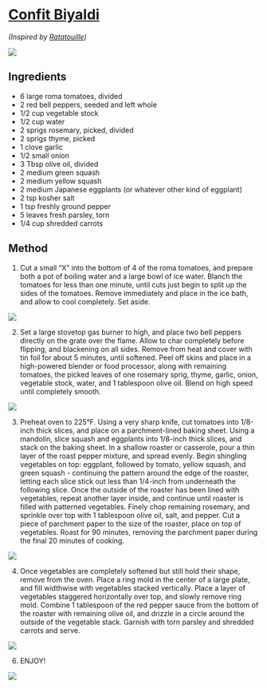 # [Confit Biyaldi](https://www.bingingwithbabish.com/recipes/2017/5/5/ratatouille)
*(Inspired by [Ratatouille](https://www.imdb.com/title/tt0382932/))*

![](https://i.imgur.com/IQoUREX.jpg)

## Ingredients
* 6 large roma tomatoes, divided
* 2 red bell peppers, seeded and left whole
* 1/2 cup vegetable stock
* 1/2 cup water
* 2 sprigs rosemary, picked, divided
* 2 sprigs thyme, picked
* 1 clove garlic
* 1/2 small onion
* 3 Tbsp olive oil, divided
* 2 medium green squash
* 2 medium yellow squash
* 2 medium Japanese eggplants (or whatever other kind of eggplant)
* 2 tsp kosher salt
* 1 tsp freshly ground pepper
* 5 leaves fresh parsley, torn
* 1/4 cup shredded carrots 

## Method

1. Cut a small “X” into the bottom of 4 of the roma tomatoes, and prepare both a pot of boiling water and a large bowl of ice water.  Blanch the tomatoes for less than one minute, until cuts just begin to split up the sides of the tomatoes.  Remove immediately and place in the ice bath, and allow to cool completely.  Set aside.

![](https://lumiere-a.akamaihd.net/v1/images/open-uri20150422-20810-6pb5yg_c12dffb8.jpeg?region=0%2C0%2C600%2C600&optimize=true) 

2. Set a large stovetop gas burner to high, and place two bell peppers directly on the grate over the flame.  Allow to char completely before flipping, and blackening on all sides.  Remove from heat and cover with tin foil for about 5 minutes, until softened.  Peel off skins and place in a high-powered blender or food processor, along with remaining tomatoes, the picked leaves of one rosemary sprig, thyme, garlic, onion, vegetable stock, water, and 1 tablespoon olive oil.  Blend on high speed until completely smooth.

![](https://cimg.tvgcdn.net/i/r/2008/01/22/e59c14ef-a245-4e0e-a91f-7597d448fdb8/crop/220x165+0+0/thumbnail/350x262/1259b64b9046641dc5e0ff84076440f0/02552.jpg)

3. Preheat oven to 225°F.  Using a very sharp knife, cut tomatoes into 1/8-inch thick slices, and place on a parchment-lined baking sheet.  Using a mandolin, slice squash and eggplants into 1/8-inch thick slices, and stack on the baking sheet.  In a shallow roaster or casserole, pour a thin layer of the roast pepper mixture, and spread evenly.  Begin shingling vegetables on top: eggplant, followed by tomato, yellow squash, and green squash - continuing the pattern around the edge of the roaster, letting each slice stick out less than 1/4-inch from underneath the following slice.  Once the outside of the roaster has been lined with vegetables, repeat another layer inside, and continue until roaster is filled with patterned vegetables.  Finely chop remaining rosemary, and sprinkle over top with 1 tablespoon olive oil, salt, and pepper.  Cut a piece of parchment paper to the size of the roaster, place on top of vegetables.  Roast for 90 minutes, removing the parchment paper during the final 20 minutes of cooking.

![](https://www.slashfilm.com/wp/wp-content/images/rat2.jpg)

4. Once vegetables are completely softened but still hold their shape, remove from the oven.  Place a ring mold in the center of a large plate, and fill widthwise with vegetables stacked vertically.  Place a layer of vegetables staggered horizontally over top, and slowly remove ring mold.  Combine 1 tablespoon of the red pepper sauce from the bottom of the roaster with remaining olive oil, and drizzle in a circle around the outside of the vegetable stack.  Garnish with torn parsley and shredded carrots and serve.

![](https://lumiere-a.akamaihd.net/v1/images/open-uri20150422-20810-ib8f6d_cbcd4baf.jpeg)

6. ENJOY!

![](https://i.imgur.com/t21FfGh.jpg)
 
